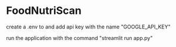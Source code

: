 # FoodNutriScan

create a .env to and add api key with the name "GOOGLE_API_KEY"

run the application with the command "streamlit run app.py"
